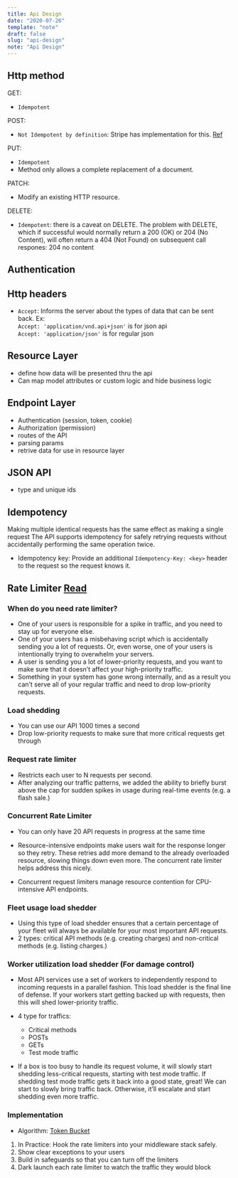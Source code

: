 ```yaml
---
title: Api Design
date: "2020-07-26"
template: "note"
draft: false
slug: "api-design"
note: "Api Design"
---
```

## Http method

GET:
* `Idempotent`

POST:
* `Not Idempotent by definition`: Stripe has implementation for this. [Ref](https://stripe.com/blog/idempotency)

PUT:
* `Idempotent`
* Method only allows a complete replacement of a document.

PATCH:
* Modify an existing HTTP resource.

DELETE: <br>
* `Idempotent`: there is a caveat on DELETE. The problem with DELETE, which if successful would normally return a 200 (OK) or 204 (No Content), will often return a 404 (Not Found) on subsequent call <br>
respones: 204 no content

## Authentication

## Http headers

- `Accept`: Informs the server about the types of data that can be sent back.
  Ex:<br/>
  `Accept: 'application/vnd.api+json'` is for json api<br/>
  `Accept: 'application/json'` is for regular json<br/>

## Resource Layer
  - define how data will be presented thru the api
  - Can map model attributes or custom logic and hide business logic

## Endpoint Layer
  - Authentication (session, token, cookie)
  - Authorization (permission)
  - routes of the API
  - parsing params
  - retrive data for use in resource layer

## JSON API
  - type and unique ids

## Idempotency

Making multiple identical requests has the same effect as making a single request
The API supports idempotency for safely retrying requests without accidentally performing the same operation twice.

* Idempotency key: Provide an additional `Idempotency-Key: <key>` header to the request so the request knows it.

## Rate Limiter [Read](https://stripe.com/blog/rate-limiters)

### When do you need rate limiter?
- One of your users is responsible for a spike in traffic, and you need to stay up for everyone else.
- One of your users has a misbehaving script which is accidentally sending you a lot of requests. Or, even worse, one of your users is intentionally trying to overwhelm your servers.
- A user is sending you a lot of lower-priority requests, and you want to make sure that it doesn’t affect your high-priority traffic.
- Something in your system has gone wrong internally, and as a result you can’t serve all of your regular traffic and need to drop low-priority requests.

### Load shedding
  - You can use our API 1000 times a second
  - Drop low-priority requests to make sure that more critical requests get through

### Request rate limiter
- Restricts each user to N requests per second.
- After analyzing our traffic patterns, we added the ability to briefly burst above the cap for sudden spikes in usage during real-time events (e.g. a flash sale.)

### Concurrent Rate Limiter
  - You can only have 20 API requests in progress at the same time
  - Resource-intensive endpoints make users wait for the response longer so they retry. These retries add more demand to the already overloaded resource, slowing things down even more. The concurrent rate limiter helps address this nicely.

  - Concurrent request limiters manage resource contention for CPU-intensive API endpoints.

### Fleet usage load shedder
- Using this type of load shedder ensures that a certain percentage of your fleet will always be available for your most important API requests.
- 2 types: critical API methods (e.g. creating charges) and non-critical methods (e.g. listing charges.)

### Worker utilization load shedder (For damage control)

- Most API services use a set of workers to independently respond to incoming requests in a parallel fashion. This load shedder is the final line of defense. If your workers start getting backed up with requests, then this will shed lower-priority traffic.

- 4 type for traffics:
  - Critical methods
  - POSTs
  - GETs
  - Test mode traffic

- If a box is too busy to handle its request volume, it will slowly start shedding less-critical requests, starting with test mode traffic. If shedding test mode traffic gets it back into a good state, great! We can start to slowly bring traffic back. Otherwise, it’ll escalate and start shedding even more traffic.

### Implementation
- Algorithm: [Token Bucket](https://en.wikipedia.org/wiki/Token_bucket)

1. In Practice: Hook the rate limiters into your middleware stack safely.
2. Show clear exceptions to your users
3. Build in safeguards so that you can turn off the limiters
4. Dark launch each rate limiter to watch the traffic they would block